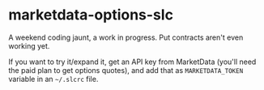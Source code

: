 # marketdata-options-slc

A weekend coding jaunt, a work in progress. Put contracts aren't even working yet.

If you want to try it/expand it, get an API key from MarketData (you'll need the paid plan to get options quotes), and add that as `MARKETDATA_TOKEN` variable in an `~/.slcrc` file.
